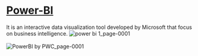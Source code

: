 <a href= "https://app.powerbi.com/groups/me/reports/2ea98a41-c34c-489a-92d3-78121450cefc/ReportSection"> <h1>Power-BI </h1></a>
It is an interactive data visualization tool developed by Microsoft that focus on business intelligence. 
![power bi 1_page-0001](https://user-images.githubusercontent.com/90690744/184548227-0319440b-4a98-466f-a64c-f4539db63cf7.jpg)<br><br>
![PowerBI by PWC_page-0001](https://user-images.githubusercontent.com/90690744/184648176-a8f05068-ad8e-474e-8e52-a1640e3e73c0.jpg)
